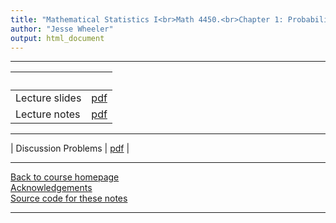```yaml
---
title: "Mathematical Statistics I<br>Math 4450.<br>Chapter 1: Probability"
author: "Jesse Wheeler"
output: html_document
---
```


----------------------

| &nbsp;          | &nbsp;                          |
|:-----------------------|:------------------------:|
| Lecture slides  | [pdf](slides.pdf) |
| Lecture notes   | [pdf](notes.pdf) |
----------------------

| Discussion Problems | [pdf](discussionProbs.pdf) |


----------------------

[Back to course homepage](../index.html)  
[Acknowledgements](../acknowledge.html)  
[Source code for these notes](http://github.com/jeswheel/4450_f25/tree/main/01/)


----------------------
